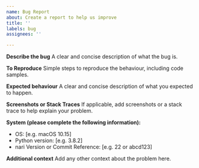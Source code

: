 ```yaml
---
name: Bug Report
about: Create a report to help us improve
title: ''
labels: bug
assignees: ''

---
```


**Describe the bug**
A clear and concise description of what the bug is.

**To Reproduce**
Simple steps to reproduce the behaviour, including code samples.

**Expected behaviour**
A clear and concise description of what you expected to happen.

**Screenshots or Stack Traces**
If applicable, add screenshots or a stack trace to help explain your problem.

**System (please complete the following information):**
 - OS: [e.g. macOS 10.15]
 - Python version: [e.g. 3.8.2]
 - nari Version or Commit Reference: [e.g. 22 or abcd123]

**Additional context**
Add any other context about the problem here.
